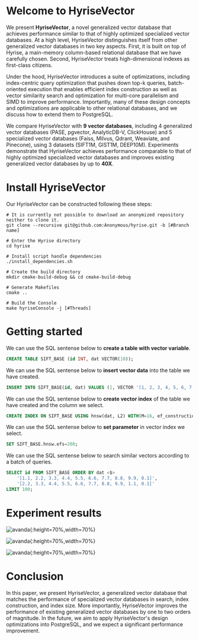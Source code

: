 # Welcome to HyriseVector

We present **HyriseVector**, a novel generalized vector database that achieves performance similar to that of highly optimized specialized vector databases. 
At a high level, HyriseVector distinguishes itself from other generalized vector databases in two key aspects. First, it is built on top of Hyrise, a main-memory column-based relational database that we have carefully chosen. Second, HyriseVector treats high-dimensional indexes as first-class citizens. 

Under the hood, HyriseVector introduces a suite of optimizations, including index-centric query optimization that pushes down top-k queries, batch-oriented execution that enables efficient index construction as well as vector similarity search and optimization for multi-core parallelism and SIMD to improve performance. Importantly, many of these design concepts and optimizations are applicable to other relational databases, and we discuss how to extend them to PostgreSQL. 

We compare HyriseVector with **9 vector databases**, including 4 generalized vector databases (PASE, pgvector, AnalyticDB-V, ClickHouse) and 5 specialized vector databases (Faiss, Milvus, Qdrant, Weaviate, and Pinecone), using 3 datasets (SIFT1M, GIST1M, DEEP10M). Experiments demonstrate that HyriseVector achieves performance comparable to that of highly optimized specialized vector databases and improves existing generalized vector databases by up to **40X**.

# Install HyriseVector

Our HyriseVector can be constructed following these steps:

```script
# It is currently not possible to download an anonymized repository neither to clone it.
git clone --recursive git@github.com:Anonymous/hyrise.git -b [#Branch name]     

# Enter the Hyrise directory
cd hyrise 

# Install script handle dependencies
./install_dependencies.sh

# Create the build directory
mkdir cmake-build-debug && cd cmake-build-debug

# Generate Makefiles
cmake ..

# Build the Console
make hyriseConsole -j [#Threads]
```

# Getting started

We can use the SQL sentense below to **create a table with vector variable**.
```sql
CREATE TABLE SIFT_BASE (id INT, dat VECTOR(10));
```

We can use the SQL sentense below to **insert vector data** into the table we have created.
```sql
INSERT INTO SIFT_BASE(id, dat) VALUES (1, VECTOR '[1, 2, 3, 4, 5, 6, 7, 8, 9, 10.1]');
```

We can use the SQL sentense below to **create vector index** of the table we have created and the column we select.
```sql
CREATE INDEX ON SIFT_BASE USING hnsw(dat, L2) WITH(M=16, ef_construction=40, efs=100);
```

We can use the SQL sentense below to **set parameter** in vector index we select.
```sql
SET SIFT_BASE.hnsw.efs=200;
```

We can use the SQL sentense below to search similar vectors according to a batch of queries.
```sql
SELECT id FROM SIFT_BASE ORDER BY dat <$> 
    '[1.1, 2.2, 3.3, 4.4, 5.5, 6.6, 7.7, 8.8, 9.9, 0.1]',
    '[2.2, 3.3, 4.4, 5.5, 6.6, 7.7, 8.8, 9.9, 1.1, 0.1]'
LIMIT 100;
`````

# Experiment results

![avanda](./hyrise_search_generalized.png){:height=70%,width=70%}

![avanda](./hyrise_build_general.png){:height=70%,width=70%}

![avanda](./hyrise_size_general.png){:height=70%,width=70%}

# Conclusion

In this paper, we present HyriseVector, a generalized vector database that matches the performance of specialized vector databases in search, index construction, and index size. More importantly, HyriseVector improves the performance of existing generalized vector databases by one to two orders of magnitude. In the future, we aim to apply HyriseVector\'s design optimizations into PostgreSQL, and we expect a significant performance improvement.